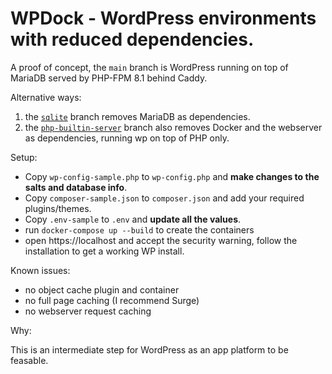 # WPDock - WordPress environments with reduced dependencies.

A proof of concept, the `main` branch is WordPress running on top of MariaDB served by PHP-FPM 8.1 behind Caddy. 

Alternative ways:
  1. the [`sqlite`](https://github.com/svandragt/wpdock/tree/php-builtin-server) branch  removes MariaDB as dependencies.
  2. the [`php-builtin-server`](https://github.com/svandragt/wpdock/tree/php-builtin-server) branch also removes Docker and the webserver as dependencies, running wp on top of PHP only.

Setup:

- Copy `wp-config-sample.php` to `wp-config.php` and **make changes to the salts and database info**. 
- Copy `composer-sample.json` to `composer.json` and add your required plugins/themes.
- Copy `.env-sample` to `.env` and **update all the values**.
- run `docker-compose up --build` to create the containers
- open https://localhost and accept the security warning, follow the installation to get a working WP install.


Known issues:

- no object cache plugin and container
- no full page caching (I recommend Surge)
- no webserver request caching

Why:

This is an intermediate step for WordPress as an app platform to be feasable.
